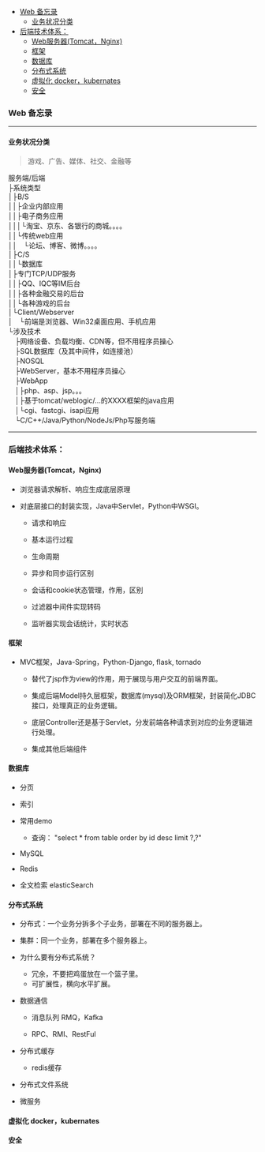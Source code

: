 
<!-- vim-markdown-toc GFM -->

- [Web 备忘录](#web-备忘录)
  - [业务状况分类](#业务状况分类)
- [后端技术体系：](#后端技术体系)
  - [Web服务器(Tomcat，Nginx)](#web服务器tomcatnginx)
  - [框架](#框架)
  - [数据库](#数据库)
  - [分布式系统](#分布式系统)
  - [虚拟化 docker，kubernates](#虚拟化-dockerkubernates)
  - [安全](#安全)

<!-- vim-markdown-toc -->


### Web 备忘录

---


#### 业务状况分类
> 游戏、广告、媒体、社交、金融等

服务端/后端  
├系统类型  
│├B/S  
││├企业内部应用  
││├电子商务应用  
│││└淘宝、京东、各银行的商城。。。。  
││└传统web应用  
││　└论坛、博客、微博。。。。  
│├C/S  
││└数据库  
│├专门TCP/UDP服务  
││├QQ、IQC等IM后台  
││├各种金融交易的后台  
││└各种游戏的后台  
│└Client/Webserver  
│　└前端是浏览器、Win32桌面应用、手机应用  
└涉及技术  
　├网络设备、负载均衡、CDN等，但不用程序员操心  
　├SQL数据库（及其中间件，如连接池）  
　├NOSQL  
　├WebServer，基本不用程序员操心  
　├WebApp  
　│├php、asp、jsp。。。  
　│├基于tomcat/weblogic/...的XXXX框架的java应用  
　│└cgi、fastcgi、isapi应用  
　└C/C++/Java/Python/NodeJs/Php写服务端  

---


### 后端技术体系：

#### Web服务器(Tomcat，Nginx)
  - 浏览器请求解析、响应生成底层原理

  - 对底层接口的封装实现，Java中Servlet，Python中WSGI。
    - 请求和响应
    - 基本运行过程
    - 生命周期
    - 异步和同步运行区别
    - 会话和cookie状态管理，作用，区别
    - 过滤器中间件实现转码

    - 监听器实现会话统计，实时状态


#### 框架
- MVC框架，Java-Spring，Python-Django, flask, tornado
  - 替代了jsp作为view的作用，用于展现与用户交互的前端界面。

  - 集成后端Model持久层框架，数据库(mysql)及ORM框架，封装简化JDBC接口，处理真正的业务逻辑。

  - 底层Controller还是基于Servlet，分发前端各种请求到对应的业务逻辑进行处理。

  - 集成其他后端组件


#### 数据库
- 分页

- 索引

- 常用demo
  - 查询：
    "select * from table order by id desc limit ?,?"

- MySQL

- Redis

- 全文检索 elasticSearch


#### 分布式系统
- 分布式：一个业务分拆多个子业务，部署在不同的服务器上。

- 集群：同一个业务，部署在多个服务器上。

- 为什么要有分布式系统？
  - 冗余，不要把鸡蛋放在一个篮子里。
  - 可扩展性，横向水平扩展。

- 数据通信
  - 消息队列 RMQ，Kafka

  - RPC、RMI、RestFul

- 分布式缓存
  - redis缓存

- 分布式文件系统

- 微服务


#### 虚拟化 docker，kubernates


#### 安全


